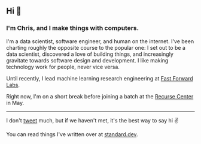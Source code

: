 ## Hi 👋

### I'm Chris, and I make things with computers.

I'm a data scientist, software engineer, and human on the internet. I've been charting roughly the opposite course to the popular one: I set out to be a data scientist, discovered a love of building things, and increasingly gravitate towards software design and development. I like making technology work for people, never vice versa.

Until recently, I lead machine learning research engineering at [Fast Forward Labs](https://github.com/fastforwardlabs).

Right now, I'm on a short break before joining a batch at the [Recurse Center](https://www.recurse.com) in May.

---

I don't [tweet](https://twitter.com/_cjwallace) much, but if we haven't met, it's the best way to say hi ✌️

You can read things I've written over at [standard.dev](https://standard.dev).
